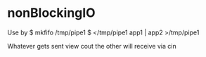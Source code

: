 # nonBlockingIO

Use by 
$ mkfifo /tmp/pipe1
$ </tmp/pipe1 app1 | app2 >/tmp/pipe1

Whatever gets sent view cout the other will receive via cin
